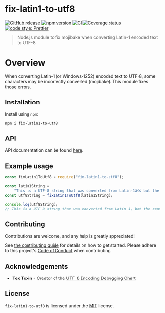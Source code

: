 # fix-latin1-to-utf8

[![GitHub release](https://img.shields.io/github/release/Fdawgs/fix-latin1-to-utf8.svg)](https://github.com/Fdawgs/fix-latin1-to-utf8/releases/latest/)
[![npm version](https://img.shields.io/npm/v/fix-latin1-to-utf8)](https://npmjs.com/package/fix-latin1-to-utf8)
[![CI](https://github.com/Fdawgs/fix-latin1-to-utf8/actions/workflows/ci.yml/badge.svg?branch=main)](https://github.com/Fdawgs/fix-latin1-to-utf8/actions/workflows/ci.yml)
[![Coverage status](https://coveralls.io/repos/github/Fdawgs/fix-latin1-to-utf8/badge.svg?branch=main)](https://coveralls.io/github/Fdawgs/fix-latin1-to-utf8?branch=main)
[![code style: Prettier](https://img.shields.io/badge/code_style-prettier-ff69b4.svg?style=flat)](https://github.com/prettier/prettier)

> Node.js module to fix mojibake when converting Latin-1 encoded text to UTF-8

# Overview

When converting Latin-1 (or Windows-1252) encoded text to UTF-8, some characters may be incorrectly converted (mojibake). This module fixes those errors.

## Installation

Install using `npm`:

```bash
npm i fix-latin1-to-utf8
```

## API

API documentation can be found [here](https://github.com/Fdawgs/fix-latin1-to-utf8/blob/main/API.md).

## Example usage

```js
const fixLatin1ToUtf8 = require("fix-latin1-to-utf8");

const latin1String =
	"This is a UTF-8 string that was converted from Latin-1â€š but the conversion was not great.";
const utf8String = fixLatin1ToUtf8(latin1String);

console.log(utf8String);
// This is a UTF-8 string that was converted from Latin-1, but the conversion was not great.
```

## Contributing

Contributions are welcome, and any help is greatly appreciated!

See [the contributing guide](https://github.com/Fdawgs/.github/blob/main/CONTRIBUTING.md) for details on how to get started.
Please adhere to this project's [Code of Conduct](https://github.com/Fdawgs/.github/blob/main/CODE_OF_CONDUCT.md) when contributing.

## Acknowledgements

- **Tex Texin** - Creator of the [UTF-8 Encoding Debugging Chart](http://www.i18nqa.com/debug/utf8-debug.html)

## License

`fix-latin1-to-utf8` is licensed under the [MIT](./LICENSE) license.
